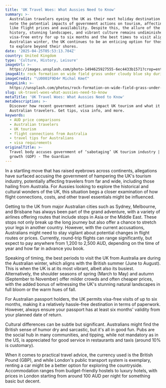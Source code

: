 ```yaml
---
title: 'UK Travel Woes: What Aussies Need to Know'
summary: >-
  Australian travelers eyeing the UK as their next holiday destination should
  note the potential impacts of government actions on tourism, affecting aspects
  like flight prices and availability. Despite this, the allure of the UK's rich
  history, stunning landscapes, and vibrant culture remains undiminished. With
  visa-free entry for up to six months and the best times to visit aligning with
  Australian winter, the UK continues to be an enticing option for those looking
  to explore beyond their shores.
date: '2025-04-25T05:53:13.704Z'
country: United Kingdom
type: 'Culture, History, Leisure'
imageUrl: >-
  https://images.unsplash.com/photo-1494625927555-6ec4433b1571?crop=entropy&cs=tinysrgb&fit=max&fm=jpg&ixid=M3w3Mzk5OTB8MHwxfHNlYXJjaHwxfHxVbml0ZWQlMjBLaW5nZG9tJTIwQ3VsdHVyZSUyQyUyMEhpc3RvcnklMkMlMjBMZWlzdXJlJTIwdHJhdmVsJTIwbGFuZHNjYXBlfGVufDB8MHx8fDE3NDU1NjAzOTN8MA&ixlib=rb-4.0.3&q=80&w=1080
imageAlt: rock formation on wide field grass under cloudy blue sky during daytime
imageCredit: "\U0001F9D4‍♂️ Michal Kmeť"
imageLink: >-
  https://unsplash.com/photos/rock-formation-on-wide-field-grass-under-cloudy-blue-sky-during-daytime-M9O6GRrEEDY
slug: uk-travel-woes-what-aussies-need-to-know
metaTitle: 'UK Travel Woes: What Aussies Need to Know'
metaDescription: >-
  Discover how recent government actions impact UK tourism and what it means for
  Australian travelers. Get tips, visa info, and more.
keywords:
  - AUD price comparisons
  - Australian travelers
  - UK tourism
  - flight connections from Australia
  - travel tips for Australians
  - visa requirements
originalTitle: >-
  Travel body accuses government of ‘sabotaging’ UK tourism industry | Economic
  growth (GDP) - The Guardian
---
```

In a startling move that has raised eyebrows across continents, allegations have surfaced accusing the government of hampering the UK's tourism industry, potentially affecting travelers from far and wide, including those hailing from Australia. For Aussies looking to explore the historical and cultural wonders of the UK, this situation begs a closer examination of how flight connections, costs, and other travel essentials might be influenced.

Getting to the UK from major Australian cities such as Sydney, Melbourne, and Brisbane has always been part of the grand adventure, with a variety of airlines offering routes that include stops in Asia or the Middle East. These stops not only break up the long journey but also offer a chance to stretch your legs in another country. However, with the current accusations, Australians might need to stay vigilant about potential changes in flight routes or prices. Currently, round-trip flights can range significantly, but expect to pay anywhere from 1,200 to 2,500 AUD, depending on the time of year and how far in advance you book.

Speaking of timing, the best periods to visit the UK from Australia are during the Australian winter, which aligns with the British summer (June to August). This is when the UK is at its most vibrant, albeit also its busiest. Alternatively, the shoulder seasons of spring (March to May) and autumn (September to November) offer milder crowds and often cheaper prices, with the added bonus of witnessing the UK's stunning natural landscapes in full bloom or the warm hues of fall.

For Australian passport holders, the UK permits visa-free visits of up to six months, making it a relatively hassle-free destination in terms of paperwork. However, always ensure your passport has at least six months' validity from your planned date of return.

Cultural differences can be subtle but significant. Australians might find the British sense of humor dry and sarcastic, but it's all in good fun. Pubs are the social hub in many communities, and tipping, while not mandatory as in the US, is appreciated for good service in restaurants and taxis (around 10% is customary).

When it comes to practical travel advice, the currency used is the British Pound (GBP), and while London's public transport system is exemplary, renting a car might be a better option for exploring the countryside. Accommodation ranges from budget-friendly hostels to luxury hotels, with prices in London starting from around 100 AUD per night for something basic but decent.
